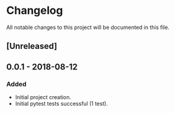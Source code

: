 # Changelog
All notable changes to this project will be documented in this file.

## [Unreleased]

## 0.0.1 - 2018-08-12
### Added
- Initial project creation.
- Initial pytest tests successful (1 test).
